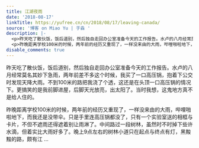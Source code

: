 ```yaml
---
title: 江湖夜雨
date: '2018-08-17'
linkTitle: https://yufree.cn/cn/2018/08/17/leaving-canada/
source: '博客 on Miao Yu | 于淼 '
description: |-
  <p>昨天吃了散伙饭，饭后道别，然后独自走回办公室准备今天的工作报告。水卢的八月经常莫名其妙下急雨，两年前差不多这个时候，我买了一口高压锅，抱着下公交时发现天降大雨。不到100米的路把我浇了个透，这还是在头顶一口高压锅的情况下。更搞笑的是我前脚进屋，后脚天光放亮，出太阳了。当时我想，这鬼地方真不是给人住的。</p>
  <p>昨晚距离学校100米的时候，两年前的经历又重现了，一样没来由的大雨，哔哩啪啦地下，而我还是没带伞。只是手里连高压锅都没了，只有一个实验室送的相框与卡片，不但不遮雨还得遮着别让雨淋了。中间路过一段树林，虽然时不时掉下些许水滴，但着实比大雨好多了。晚上9点左右的树林小道只在起点与终点有灯，黑黢黢的路，颇有江 ...
disable_comments: true
---
```

<p>昨天吃了散伙饭，饭后道别，然后独自走回办公室准备今天的工作报告。水卢的八月经常莫名其妙下急雨，两年前差不多这个时候，我买了一口高压锅，抱着下公交时发现天降大雨。不到100米的路把我浇了个透，这还是在头顶一口高压锅的情况下。更搞笑的是我前脚进屋，后脚天光放亮，出太阳了。当时我想，这鬼地方真不是给人住的。</p>
<p>昨晚距离学校100米的时候，两年前的经历又重现了，一样没来由的大雨，哔哩啪啦地下，而我还是没带伞。只是手里连高压锅都没了，只有一个实验室送的相框与卡片，不但不遮雨还得遮着别让雨淋了。中间路过一段树林，虽然时不时掉下些许水滴，但着实比大雨好多了。晚上9点左右的树林小道只在起点与终点有灯，黑黢黢的路，颇有江 ...